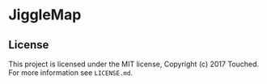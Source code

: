# JiggleMap

## License

This project is licensed under the MIT license, Copyright (c) 2017 Touched. 
For more information see `LICENSE.md`.
